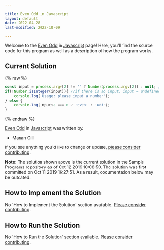 ```yaml
---

title: Even Odd in Javascript
layout: default
date: 2022-04-28
last-modified: 2022-10-09

---
```


Welcome to the [Even Odd](https://sampleprograms.io/projects/even-odd) in [Javascript](https://sampleprograms.io/languages/javascript) page! Here, you'll find the source code for this program as well as a description of how the program works.

## Current Solution

{% raw %}

```javascript
const input = process.argv[2] != '' ? Number(process.argv[2]) : null; //coerce the input into a number, ignore empty string
if(!Number.isInteger(input)){ //if there is no input, input = undefined and the statement still prints
    console.log('Usage: please input a number');
} else {
    console.log(input%2 === 0 ? 'Even' : 'Odd');
}
```

{% endraw %}

[Even Odd](https://sampleprograms.io/projects/even-odd) in [Javascript](https://sampleprograms.io/languages/javascript) was written by:

- Manan Gill

If you see anything you'd like to change or update, [please consider contributing](https://github.com/TheRenegadeCoder/sample-programs).

**Note**: The solution shown above is the current solution in the Sample Programs repository as of Oct 12 2019 10:08:50. The solution was first committed on Oct 11 2019 16:27:51. As a result, documentation below may be outdated.

## How to Implement the Solution

No 'How to Implement the Solution' section available. [Please consider contributing](https://github.com/TheRenegadeCoder/sample-programs-website).

## How to Run the Solution

No 'How to Run the Solution' section available. [Please consider contributing](https://github.com/TheRenegadeCoder/sample-programs-website).